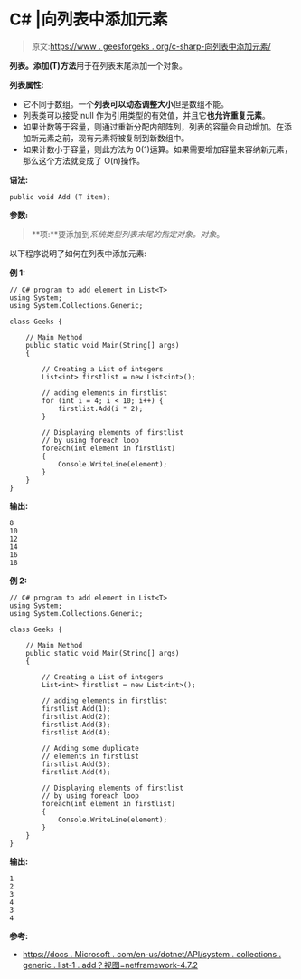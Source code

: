 # C# |向列表中添加元素

> 原文:[https://www . geesforgeks . org/c-sharp-向列表中添加元素/](https://www.geeksforgeeks.org/c-sharp-adding-an-element-to-the-list/)

**列表。添加(T)方法**用于在列表末尾添加一个对象。

**列表属性:**

*   它不同于数组。一个**列表可以动态调整大小**但是数组不能。
*   列表类可以接受 null 作为引用类型的有效值，并且它**也允许重复元素**。
*   如果计数等于容量，则通过重新分配内部阵列，列表的容量会自动增加。在添加新元素之前，现有元素将被复制到新数组中。
*   如果计数小于容量，则此方法为 0(1)运算。如果需要增加容量来容纳新元素，那么这个方法就变成了 O(n)操作。

**语法:**

```
public void Add (T item);
```

**参数:**

> **项:**要添加到*系统类型列表末尾的指定对象。对象*。

以下程序说明了如何在列表中添加元素:

**例 1:**

```
// C# program to add element in List<T>
using System;
using System.Collections.Generic;

class Geeks {

    // Main Method
    public static void Main(String[] args)
    {

        // Creating a List of integers
        List<int> firstlist = new List<int>();

        // adding elements in firstlist
        for (int i = 4; i < 10; i++) {
            firstlist.Add(i * 2);
        }

        // Displaying elements of firstlist
        // by using foreach loop
        foreach(int element in firstlist)
        {
            Console.WriteLine(element);
        }
    }
}
```

**输出:**

```
8
10
12
14
16
18

```

**例 2:**

```
// C# program to add element in List<T>
using System;
using System.Collections.Generic;

class Geeks {

    // Main Method
    public static void Main(String[] args)
    {

        // Creating a List of integers
        List<int> firstlist = new List<int>();

        // adding elements in firstlist
        firstlist.Add(1);
        firstlist.Add(2);
        firstlist.Add(3);
        firstlist.Add(4);

        // Adding some duplicate
        // elements in firstlist
        firstlist.Add(3);
        firstlist.Add(4);

        // Displaying elements of firstlist
        // by using foreach loop
        foreach(int element in firstlist)
        {
            Console.WriteLine(element);
        }
    }
}
```

**输出:**

```
1
2
3
4
3
4

```

**参考:**

*   [https://docs . Microsoft . com/en-us/dotnet/API/system . collections . generic . list-1 . add？视图=netframework-4.7.2](https://docs.microsoft.com/en-us/dotnet/api/system.collections.generic.list-1.add?view=netframework-4.7.2)